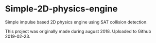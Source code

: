 # Simple-2D-physics-engine
Simple impulse based 2D physics engine using SAT collision detection.

This project was originally made during august 2018. Uploaded to Github 2019-02-23.
